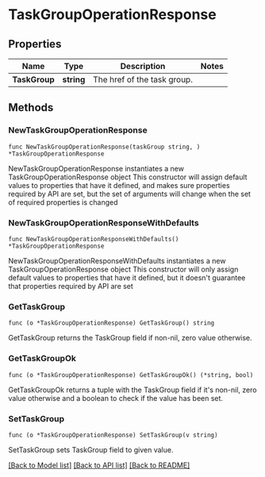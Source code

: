 # TaskGroupOperationResponse

## Properties

Name | Type | Description | Notes
------------ | ------------- | ------------- | -------------
**TaskGroup** | **string** | The href of the task group. | 

## Methods

### NewTaskGroupOperationResponse

`func NewTaskGroupOperationResponse(taskGroup string, ) *TaskGroupOperationResponse`

NewTaskGroupOperationResponse instantiates a new TaskGroupOperationResponse object
This constructor will assign default values to properties that have it defined,
and makes sure properties required by API are set, but the set of arguments
will change when the set of required properties is changed

### NewTaskGroupOperationResponseWithDefaults

`func NewTaskGroupOperationResponseWithDefaults() *TaskGroupOperationResponse`

NewTaskGroupOperationResponseWithDefaults instantiates a new TaskGroupOperationResponse object
This constructor will only assign default values to properties that have it defined,
but it doesn't guarantee that properties required by API are set

### GetTaskGroup

`func (o *TaskGroupOperationResponse) GetTaskGroup() string`

GetTaskGroup returns the TaskGroup field if non-nil, zero value otherwise.

### GetTaskGroupOk

`func (o *TaskGroupOperationResponse) GetTaskGroupOk() (*string, bool)`

GetTaskGroupOk returns a tuple with the TaskGroup field if it's non-nil, zero value otherwise
and a boolean to check if the value has been set.

### SetTaskGroup

`func (o *TaskGroupOperationResponse) SetTaskGroup(v string)`

SetTaskGroup sets TaskGroup field to given value.



[[Back to Model list]](../README.md#documentation-for-models) [[Back to API list]](../README.md#documentation-for-api-endpoints) [[Back to README]](../README.md)


